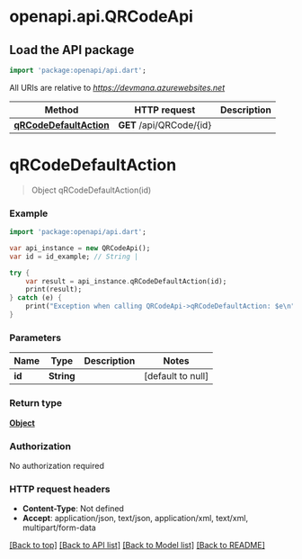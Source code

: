 # openapi.api.QRCodeApi

## Load the API package
```dart
import 'package:openapi/api.dart';
```

All URIs are relative to *https://devmana.azurewebsites.net*

Method | HTTP request | Description
------------- | ------------- | -------------
[**qRCodeDefaultAction**](QRCodeApi.md#qRCodeDefaultAction) | **GET** /api/QRCode/{id} | 


# **qRCodeDefaultAction**
> Object qRCodeDefaultAction(id)



### Example 
```dart
import 'package:openapi/api.dart';

var api_instance = new QRCodeApi();
var id = id_example; // String | 

try { 
    var result = api_instance.qRCodeDefaultAction(id);
    print(result);
} catch (e) {
    print("Exception when calling QRCodeApi->qRCodeDefaultAction: $e\n");
}
```

### Parameters

Name | Type | Description  | Notes
------------- | ------------- | ------------- | -------------
 **id** | **String**|  | [default to null]

### Return type

[**Object**](Object.md)

### Authorization

No authorization required

### HTTP request headers

 - **Content-Type**: Not defined
 - **Accept**: application/json, text/json, application/xml, text/xml, multipart/form-data

[[Back to top]](#) [[Back to API list]](../README.md#documentation-for-api-endpoints) [[Back to Model list]](../README.md#documentation-for-models) [[Back to README]](../README.md)

